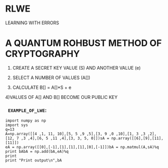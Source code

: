    # RLWE
   LEARNING WITH ERRORS
   
  # A QUANTUM ROHBUST METHOD OF CRYPTOGRAPHY
  
  1) CREATE A SECRET KEY VALUE (S) AND ANOTHER VALUE (e)
  
  2) SELECT A NUMBER OF VALUES (A[])
  
  3) CALCULATE B[] = A[]*S + e
  
  4)VALUES OF A[] AND B[] BECOME OUR PUBLIC KEY
  
  

### ` EXAMPLE_OF_LWE`: 
```
import numpy as np
import sys
q=13
A=np.array([[4 ,1, 11, 10],[5, 5 ,9 ,5],[3, 9 ,0 ,10],[1, 3 ,3 ,2],[12, 7 ,3 ,4],[6, 5 ,11 ,4],[3, 3, 5, 0]])sA = np.array([[6],[9],[11],[11]])
eA = np.array([[0],[-1],[1],[1],[1],[0],[-1]])bA = np.matmul(A,sA)%q
print bAbA = np.add(bA,eA)%q
print
print "Print output\n",bA
```
